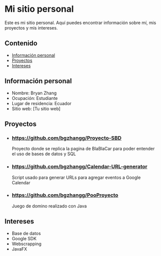# Mi sitio personal 
Este es mi sitio personal. Aquí puedes encontrar información sobre mí, mis 
proyectos y mis intereses. 
## Contenido 
* [Información personal](#información-personal) 
* [Proyectos](#proyectos) 
* [Intereses](#intereses) 
## Información personal 
* Nombre: Bryan Zhang
* Ocupación: Estudiante 
* Lugar de residencia: Ecuador
* Sitio web: [Tu sitio web] 
## Proyectos 
* ### https://github.com/bgzhangg/Proyecto-SBD
  Proyecto donde se replica la pagina de BlaBlaCar para poder entender el uso de bases de datos y SQL
* ### https://github.com/bgzhangg/Calendar-URL-generator
  Script usado para generar URLs para agregar eventos a Google Calendar
* ### https://github.com/bgzhangg/PooProyecto
  Juego de domino realizado con Java
## Intereses 
* Base de datos
* Google SDK
* Webscrapping
* JavaFX
